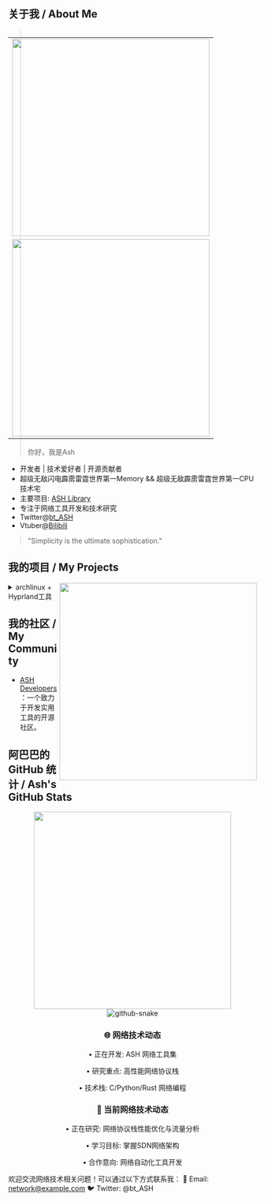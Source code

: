 ## 关于我 / About Me

<table align='right'>
<tr><td><img src="https://github-readme-stats.vercel.app/api?username=bt-ASH&include_all_commits=true&hide_border=true" width="400"></td></tr>
<tr><td><img src="https://github-profile-summary-cards.vercel.app/api/cards/profile-details?username=bt-ASH" width="400" /></td></tr>
</table>

> 你好，我是Ash

- 开发者 | 技术爱好者 | 开源贡献者
- 超级无敌闪电霹雳雷霆世界第一Memory && 超级无敌霹雳雷霆世界第一CPU技术宅
- 主要项目: [ASH Library](https://github.com/bt-ASH)
- 专注于网络工具开发和技术研究
- Twitter@[bt_ASH](https://twitter.com/bt_ASH) 
- Vtuber@[Bilibili](https://space.bilibili.com/9909909909909090909090)

> "Simplicity is the ultimate sophistication."

## 我的项目 / My Projects

<img align='right' src="https://skillicons.dev/icons?i=rust,python,c,linux,docker,git" width="400">
<details>

<summary>archlinux + Hyprland工具</summary>

 + [【hyprun】代替丑陋的rofi](https://github.com/bt-ASH/hyprun)。

</details>

## 我的社区 / My Community

- [ASH Developers](https://github.com/bt-ASH)：一个致力于开发实用工具的开源社区。

## 阿巴巴的 GitHub 统计 / Ash's GitHub Stats

<div align="center"> <img width="400" src="https://count.kjchmc.cn/get/@:bt-ASH?theme=gelbooru" /> </div>

<!-- 网络技术活动统计 -->

<div align="center">
  <picture>
    <source media="(prefers-color-scheme: dark)" srcset="https://raw.githubusercontent.com/gist/bt-ASH/4a16dded8712693bedd4b14312476625/raw/577c9579ad2d25d9b387848832440113089404e2/github-snake-dark.svg" />
    <source media="(prefers-color-scheme: light)" srcset="https://raw.githubusercontent.com/gist/bt-ASH/4a16dded8712693bedd4b14312476625/raw/577c9579ad2d25d9b387848832440113089404e2/github-snake.svg" />
    <img alt="github-snake" src="https://raw.githubusercontent.com/gist/bt-ASH/4a16dded8712693bedd4b14312476625/raw/577c9579ad2d25d9b387848832440113089404e2/github-snake.svg" />
  </picture>
</div>

<!-- bt-ASH 的网络技术探索 -->
<div align="center">
  <h3>🌐 网络技术动态</h3>
  <p>• 正在开发: ASH 网络工具集</p>
  <p>• 研究重点: 高性能网络协议栈</p>
  <p>• 技术栈: C/Python/Rust 网络编程</p>
</div>


<!-- 网络技术相关动态 -->
<div align="center">
  <h3>📡 当前网络技术动态</h3>
  <p>• 正在研究: 网络协议栈性能优化与流量分析</p>
  <p>• 学习目标: 掌握SDN网络架构</p>
  <p>• 合作意向: 网络自动化工具开发</p>
</div>

欢迎交流网络技术相关问题！可以通过以下方式联系我：
📧 Email: network@example.com
🐦 Twitter: @bt_ASH
